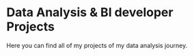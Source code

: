 # Data Analysis & BI developer Projects

Here you can find all of my projects of my data analysis journey.
